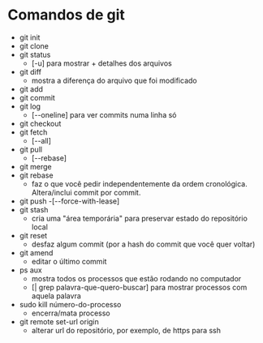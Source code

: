 # Comandos de git

- git init
- git clone
- git status
    - [-u] para mostrar + detalhes dos arquivos
- git diff
    - mostra a diferença do arquivo que foi modificado
- git add
- git commit
- git log
    - [--oneline] para ver commits numa linha só
- git checkout 
- git fetch
    - [--all]
- git pull
    - [--rebase]
- git merge
- git rebase 
    - faz o que você pedir independentemente da ordem cronológica. Altera/inclui commit por commit.
- git push
    -[--force-with-lease]
- git stash
    - cria uma "área temporária" para preservar estado do repositório local
- git reset
    - desfaz algum commit (por a hash do commit que você quer voltar)
- git amend
    - editar o último commit
- ps aux
    - mostra todos os processos que estão rodando no computador
    - [| grep palavra-que-quero-buscar] para mostrar processos com aquela palavra
- sudo kill número-do-processo
    - encerra/mata processo
- git remote set-url origin
    - alterar url do repositório, por exemplo, de https para ssh

